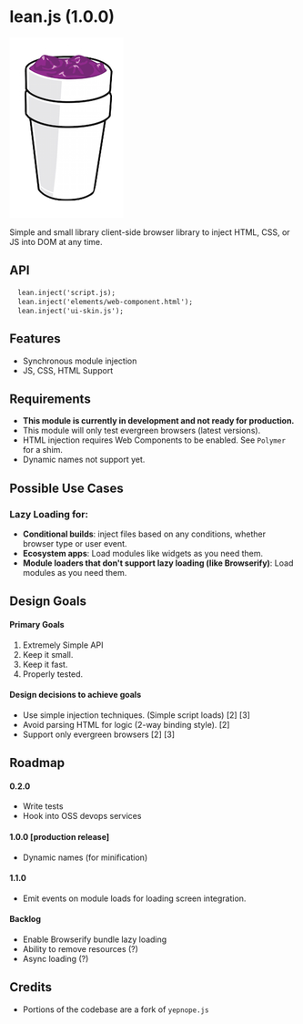lean.js (1.0.0)
=========

![leanjs!](./about/lean.png)

Simple and small library client-side browser library to inject HTML, CSS, or JS into DOM at any time.

## API
```
  lean.inject('script.js);
  lean.inject('elements/web-component.html');
  lean.inject('ui-skin.js');
```
## Features
* Synchronous module injection
* JS, CSS, HTML Support

## Requirements

* **This module is currently in development and not ready for production.**
* This module will only test evergreen browsers (latest versions).
* HTML injection requires Web Components to be enabled. See `Polymer` for a shim.
* Dynamic names not support yet.

## Possible Use Cases

### Lazy Loading for:

* **Conditional builds**: inject files based on any conditions, whether browser type or user event.
* **Ecosystem apps**: Load modules like widgets as you need them.
* **Module loaders that don't support lazy loading (like Browserify)**: Load modules as you need them.

## Design Goals

#### Primary Goals
1. Extremely Simple API 
2. Keep it small.
3. Keep it fast.
4. Properly tested.

#### Design decisions to achieve goals
* Use simple injection techniques. (Simple script loads) [2] [3]
* Avoid parsing HTML for logic (2-way binding style). [2]
* Support only evergreen browsers [2] [3]

## Roadmap

#### 0.2.0
* Write tests
* Hook into OSS devops services

#### 1.0.0 [production release]
* Dynamic names (for minification)

#### 1.1.0
* Emit events on module loads for loading screen integration.

#### Backlog
* Enable Browserify bundle lazy loading
* Ability to remove resources (?)
* Async loading (?)

## Credits
* Portions of the codebase are a fork of `yepnope.js`
